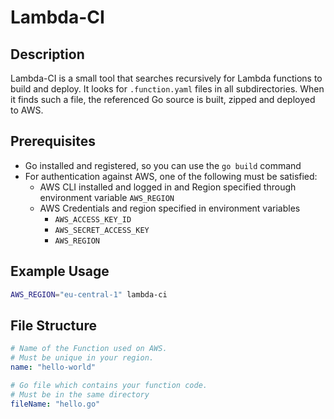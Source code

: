 # Lambda-CI

## Description

Lambda-CI is a small tool that searches recursively for Lambda functions to build and deploy.
It looks for `.function.yaml` files in all subdirectories. 
When it finds such a file, the referenced Go source is built, zipped and deployed to AWS.

## Prerequisites

* Go installed and registered, so you can use the `go build` command
* For authentication against AWS, one of the following must be satisfied:
  * AWS CLI installed and logged in and Region specified through environment variable `AWS_REGION`
  * AWS Credentials and region specified in environment variables
    * `AWS_ACCESS_KEY_ID`
    * `AWS_SECRET_ACCESS_KEY`
    * `AWS_REGION`

## Example Usage
```bash
AWS_REGION="eu-central-1" lambda-ci
```

## File Structure
```yaml
# Name of the Function used on AWS.
# Must be unique in your region.
name: "hello-world"

# Go file which contains your function code.
# Must be in the same directory
fileName: "hello.go"
```